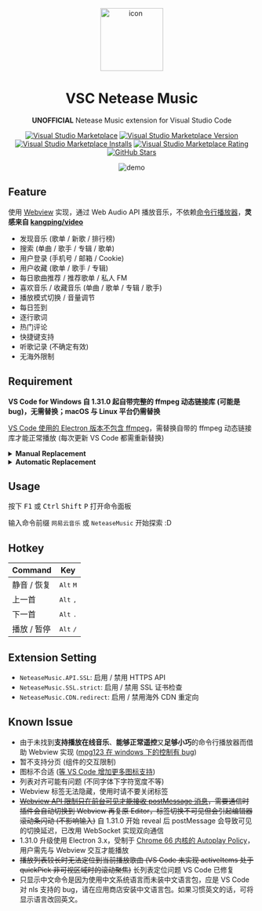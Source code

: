 <div align="center">

<img src="https://raw.githubusercontent.com/nondanee/vsc-netease-music/master/icon.png" alt="icon" width="128px">

# VSC Netease Music

**UNOFFICIAL** Netease Music extension for Visual Studio Code

[![Visual Studio Marketplace](https://img.shields.io/badge/Visual%20Studio-Marketplace-007acc.svg?style=flat-square)](https://marketplace.visualstudio.com/items?itemName=nondanee.vsc-netease-music)
[![Visual Studio Marketplace Version](https://img.shields.io/visual-studio-marketplace/v/nondanee.vsc-netease-music.svg?style=flat-square)](https://marketplace.visualstudio.com/items?itemName=nondanee.vsc-netease-music)
[![Visual Studio Marketplace Installs](https://img.shields.io/visual-studio-marketplace/i/nondanee.vsc-netease-music.svg?style=flat-square)](https://marketplace.visualstudio.com/items?itemName=nondanee.vsc-netease-music)
[![Visual Studio Marketplace Rating](https://img.shields.io/visual-studio-marketplace/stars/nondanee.vsc-netease-music.svg?style=flat-square)](https://marketplace.visualstudio.com/items?itemName=nondanee.vsc-netease-music)
[![GitHub Stars](https://img.shields.io/github/stars/nondanee/vsc-netease-music.svg?style=flat-square)](https://github.com/nondanee/vsc-netease-music)

![demo](https://user-images.githubusercontent.com/26399680/50915155-240ae880-1473-11e9-91b6-731183a6b26a.gif)

</div>

## Feature

使用 [Webview](https://code.visualstudio.com/api/extension-guides/webview) 实现，通过 Web Audio API 播放音乐，不依赖[命令行播放器](https://github.com/shime/play-sound#options)，**灵感来自 [kangping/video](https://marketplace.visualstudio.com/items?itemName=kangping.video)**

- 发现音乐 (歌单 / 新歌 / 排行榜)
- 搜索 (单曲 / 歌手 / 专辑 / 歌单)
- 用户登录 (手机号 / 邮箱 / Cookie)
- 用户收藏 (歌单 / 歌手 / 专辑)
- 每日歌曲推荐 / 推荐歌单 / 私人 FM
- 喜欢音乐 / 收藏音乐 (单曲 / 歌单 / 专辑 / 歌手)
- 播放模式切换 / 音量调节
- 每日签到
- 逐行歌词
- 热门评论
- 快捷键支持
- 听歌记录 (不确定有效)
- 无海外限制

## Requirement

**VS Code for Windows 自 1.31.0 起自带完整的 ffmpeg 动态链接库 (可能是 bug)，无需替换；macOS 与 Linux 平台仍需替换**

[VS Code 使用的 Electron 版本不包含 ffmpeg](https://stackoverflow.com/a/51735036)，需替换自带的 ffmpeg 动态链接库才能正常播放 (每次更新 VS Code 都需重新替换)

<details><summary>
<b>Manual Replacement</b>
</summary>

通过 VS Code 版本在 `https://raw.githubusercontent.com/Microsoft/vscode/%version%/.yarnrc` 查看其使用的 Electron 版本，并于 `https://github.com/electron/electron/releases/tag/%version%` 下载对应的 **Electron 完整版本**进行替换

#### Windows
下载 **electron-%version%-win32-%arch%.zip**

替换 `./ffmpeg.dll`

#### macOS
下载 **electron-%version%-darwin-x64.zip** 

替换 `./Electron.app/Contents/Frameworks/Electron\ Framework.framework/Libraries/libffmpeg.dylib`

#### Linux
下载 **electron-%version%-linux-%arch%.zip**

替换 `./libffmpeg.so`

</details>

<details><summary>
<b>Automatic Replacement</b>
</summary>

使用 Python 脚本替换 (Python 2/3 均可，绝大部分发行版自带环境)

**默认安装位置下 Linux 和 Windows 需要以管理员身份运行，macOS 不需要**

#### Windows Powershell

```powershell
Invoke-RestMethod https://gist.githubusercontent.com/nondanee/f157bbbccecfe29e48d87273cd02e213/raw | python
```

#### Unix Shell

```
curl https://gist.githubusercontent.com/nondanee/f157bbbccecfe29e48d87273cd02e213/raw | python
```

如果 VS Code 使用默认配置安装，脚本会自动寻找并替换，若自定义了安装位置，请自行修改 [installation](https://gist.github.com/nondanee/f157bbbccecfe29e48d87273cd02e213#file-helper-py-L20)

</details>

## Usage

按下 <kbd>F1</kbd> 或 <kbd>Ctrl</kbd> <kbd>Shift</kbd> <kbd>P</kbd> 打开命令面板

输入命令前缀 `网易云音乐` 或 `NeteaseMusic` 开始探索 :D

## Hotkey

| Command     | Key                         |
| ----------- | --------------------------- |
| 静音 / 恢复 | <kbd>Alt</kbd> <kbd>M</kbd> |
| 上一首      | <kbd>Alt</kbd> <kbd>,</kbd> |
| 下一首      | <kbd>Alt</kbd> <kbd>.</kbd> |
| 播放 / 暂停 | <kbd>Alt</kbd> <kbd>/</kbd> |

## Extension Setting

* `NeteaseMusic.API.SSL`: 启用 / 禁用 HTTPS API
* `NeteaseMusic.SSL.strict`: 启用 / 禁用 SSL 证书检查
* `NeteaseMusic.CDN.redirect`: 启用 / 禁用海外 CDN 重定向

## Known Issue

- 由于未找到**支持播放在线音乐**、**能够正常遥控**又**足够小巧**的命令行播放器而借助 Webview 实现 ([mpg123 在 windows 下的控制有 bug](https://sourceforge.net/p/mpg123/mailman/mpg123-users/thread/CAN5OgQWuYFt4mbbjDZcxMMdTQLZoNiF8AgH5S8Z8rwraN%2B65uA%40mail.gmail.com/))
- 暂不支持分页 (组件的交互限制)
- 图标不合适 ([等 VS Code 增加更多图标支持](https://github.com/Microsoft/vscode/issues/10455))
- 列表对齐可能有问题 (不同字体下字符宽度不等)
- Webview 标签无法隐藏，使用时请不要关闭标签
- ~~[Webview API 限制只在前台可见才能接收 postMessage 消息](https://code.visualstudio.com/api/references/vscode-api#Webview)，需要通信时插件会自动切换到 Webview 再复原 Editor，标签切换不可见但会引起编辑器滚动条闪动 (不影响输入)~~ 自 1.31.0 开始 reveal 后 postMessage 会导致可见的切换延迟，已改用 WebSocket 实现双向通信
- 1.31.0 升级使用 Electron 3.x，受制于 [Chrome 66 内核的 Autoplay Policy](https://developers.google.com/web/updates/2017/09/autoplay-policy-changes)，用户需先与 Webview 交互才能播放
- ~~播放列表较长时无法定位到当前播放歌曲 (VS Code 未实现 activeItems 处于 quickPick 非可视区域时的滚动聚焦)~~ 长列表定位问题 VS Code 已修复
- 只显示中文命令是因为使用中文系统语言而未装中文语言包，应是 VS Code 对 nls 支持的 bug，请在应用商店安装中文语言包。如果习惯英文的话，可将显示语言改回英文。